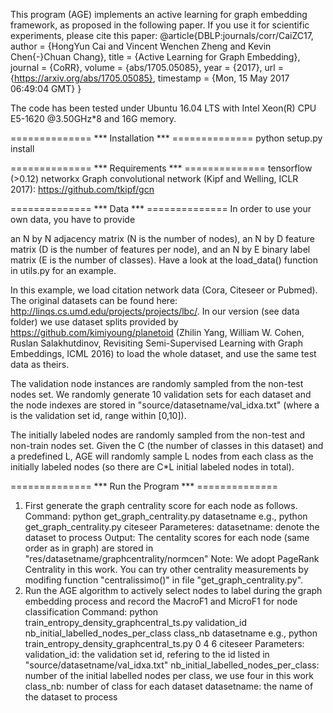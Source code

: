 This program (AGE) implements an active learning for graph embedding framework, as proposed in the following paper.
If you use it for scientific experiments, please cite this paper:
@article{DBLP:journals/corr/CaiZC17,
  author    = {HongYun Cai and
               Vincent Wenchen Zheng and
               Kevin Chen{-}Chuan Chang},
  title     = {Active Learning for Graph Embedding},
  journal   = {CoRR},
  volume    = {abs/1705.05085},
  year      = {2017},
  url       = {https://arxiv.org/abs/1705.05085},
  timestamp = {Mon, 15 May 2017 06:49:04 GMT}
}

The code has been tested under Ubuntu 16.04 LTS with Intel Xeon(R) CPU E5-1620 @3.50GHz*8 and 16G memory.


============== *** Installation *** ============== 
python setup.py install

============== *** Requirements *** ============== 
tensorflow (>0.12)
networkx
Graph convolutional network (Kipf and Welling, ICLR 2017): https://github.com/tkipf/gcn

============== *** Data *** ==============
In order to use your own data, you have to provide

an N by N adjacency matrix (N is the number of nodes),
an N by D feature matrix (D is the number of features per node), and
an N by E binary label matrix (E is the number of classes).
Have a look at the load_data() function in utils.py for an example.

In this example, we load citation network data (Cora, Citeseer or Pubmed). The original datasets can be found here: http://linqs.cs.umd.edu/projects/projects/lbc/. In our version (see data folder) we use dataset splits provided by https://github.com/kimiyoung/planetoid (Zhilin Yang, William W. Cohen, Ruslan Salakhutdinov, Revisiting Semi-Supervised Learning with Graph Embeddings, ICML 2016) to load the whole dataset, and use the same test data as theirs.

The validation node instances are randomly sampled from the non-test nodes set. We randomly generate 10 validation sets for each dataset and the node indexes are stored in "source/datasetname/val_idxa.txt" (where a is the validation set id, range within [0,10]).

The initially labeled nodes are randomly sampled from the non-test and non-train nodes set. Given the C (the number of classes in this dataset) and a predefined L, AGE will randomly sample L nodes from each class as the initially labeled nodes (so there are C*L initial labeled nodes in total). 

============== *** Run the Program *** ==============
1. First generate the graph centrality score for each node as follows.
Command: 
python get_graph_centrality.py datasetname 
e.g., python get_graph_centrality.py citeseer
Parameteres:
datasetname: denote the dataset to process
Output:
The centality scores for each node (same order as in graph) are stored in "res/datasetname/graphcentrality/normcen"
Note:
We adopt PageRank Centrality in this work. You can try other centrality measurements by modifing function "centralissimo()" in file "get_graph_centrality.py".
2. Run the AGE algorithm to actively select nodes to label during the graph embedding process and record the MacroF1 and MicroF1 for node classification
Command:
python train_entropy_density_graphcentral_ts.py validation_id nb_initial_labelled_nodes_per_class class_nb datasetname
e.g., python train_entropy_density_graphcentral_ts.py 0 4 6 citeseer
Parameters:
validation_id: the validation set id, refering to the id listed in "source/datasetname/val_idxa.txt"
nb_initial_labelled_nodes_per_class: number of the initial labelled nodes per class, we use four in this work
class_nb: number of class for each dataset
datasetname: the name of the dataset to process

